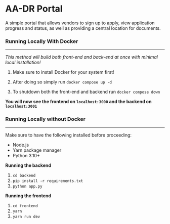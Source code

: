 # AA-DR Portal

A simple portal that allows vendors to sign up to apply, view application progress and status, as well as providing a central location for documents.

### **Running Locally With Docker**

---

_This method will build both front-end and back-end at once with minimal local installation!_

1. Make sure to install Docker for your system first!

2. After doing so simply run `docker compose up -d`

3. To shutdown both the front-end and backend run `docker compose down`

**You will now see the frontend on `localhost:3000` and the backend on `localhost:3001`**

### **Running Locally without Docker**

---

Make sure to have the following installed before proceeding:

- Node.js
- Yarn package manager
- Python 3.10+

**Running the backend**

1. `cd backend`
2. `pip install -r requirements.txt`
3. `python app.py`

**Running the frontend**

1. `cd frontend`
2. `yarn`
3. `yarn run dev`
